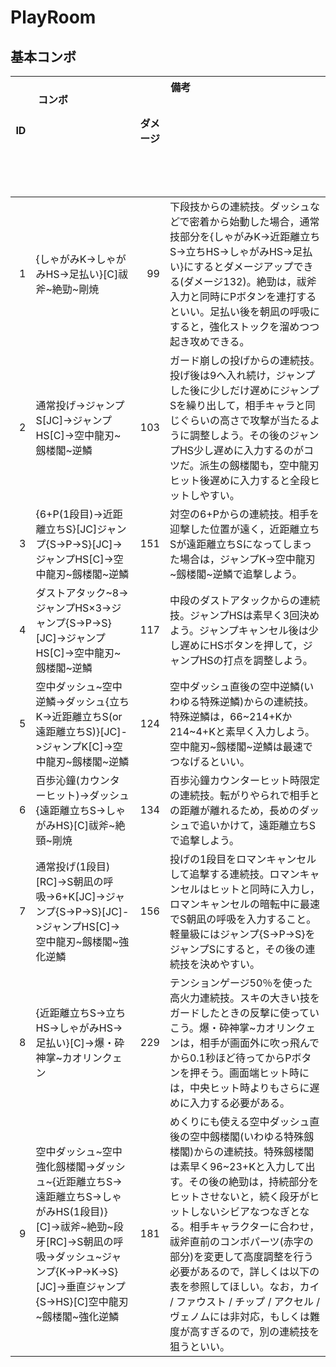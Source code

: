 # PlayRoom


## 基本コンボ
| ID   | コンボ                                                                                                                                                                                                            | ダメージ   | 備考                                                                                                                                                                                                                                                                                                                                                                                                                                                                         |
| ----:| ----------------------------------------------------------------------------------------------------------------------------------------------------------------------------------------------------------------- | ----------:| ---------------------------------------------------------------------------------------------------------------------------------------------------------------------------------------------------------------------------------------------------------------------------------------------------------------------------------------------------------------------------------------------------------------------------------------------------------------------------- |
| 1    | {しゃがみK->しゃがみHS->足払い}[C]祓斧\~絶勁\~剛焼                                                                                                                                                                |99          | 下段技からの連続技。ダッシュなどで密着から始動した場合，通常技部分を{しゃがみK->近距離立ちS->立ちHS->しゃがみHS->足払い}にするとダメージアップできる(ダメージ132)。絶勁は，祓斧入力と同時にPボタンを連打するといい。足払い後を朝凪の呼吸にすると，強化ストックを溜めつつ起き攻めできる。                                                                                                                                                                                     |
| 2    | 通常投げ->ジャンプS[JC]->ジャンプHS[C]->空中龍刃\~劔楼閣\~逆鱗                                                                                                                                                    |103         | ガード崩しの投げからの連続技。投げ後は9へ入れ続け，ジャンプした後に少しだけ遅めにジャンプSを繰り出して，相手キャラと同じぐらいの高さで攻撃が当たるように調整しよう。その後のジャンプHS少し遅めに入力するのがコツだ。派生の劔楼閣も，空中龍刃ヒット後遅めに入力すると全段ヒットしやすい。                                                                                                                                                                                     |
| 3    | {6+P(1段目)->近距離立ちS}[JC]ジャンプ{S->P->S}[JC]->ジャンプHS[C]->空中龍刃\~劔楼閣\~逆鱗                                                                                                                         |151         | 対空の6+Pからの連続技。相手を迎撃した位置が遠く，近距離立ちSが遠距離立ちSになってしまった場合は，ジャンプK->空中龍刃\~劔楼閣\~逆鱗で追撃しよう。                                                                                                                                                                                                                                                                                                                             |
| 4    | ダストアタック\~8->ジャンプHS×3->ジャンプ{S->P->S}[JC]->ジャンプHS[C]->空中龍刃\~劔楼閣\~逆鱗                                                                                                                    |117         | 中段のダストアタックからの連続技。ジャンプHSは素早く3回決めよう。ジャンプキャンセル後は少し遅めにHSボタンを押して，ジャンプHSの打点を調整しよう。                                                                                                                                                                                                                                                                                                                            |
| 5    | 空中ダッシュ\~空中逆鱗->ダッシュ{立ちK->近距離立ちS(or 遠距離立ちS)}[JC]->ジャンプK[C]->空中龍刃\~劔楼閣\~逆鱗                                                                                                    |124         | 空中ダッシュ直後の空中逆鱗(いわゆる特殊逆鱗)からの連続技。特殊逆鱗は，66\~214+Kか214\~4+Kと素早く入力しよう。空中龍刃\~劔楼閣\~逆鱗は最速でつなげるといい。                                                                                                                                                                                                                                                                                                                  |
| 6    | 百歩沁鐘(カウンターヒット)->ダッシュ{遠距離立ちS->しゃがみHS}[C]祓斧\~絶頸\~剛焼                                                                                                                                  |134         | 百歩沁鐘カウンターヒット時限定の連続技。転がりやられで相手との距離が離れるため，長めのダッシュで追いかけて，遠距離立ちSで追撃しよう。                                                                                                                                                                                                                                                                                                                                        |
| 7    | 通常投げ(1段目)[RC]->S朝凪の呼吸->6+K[JC]->ジャンプ{S->P->S}[JC]->ジャンプHS[C]->空中龍刃\~劔楼閣\~強化逆鱗                                                                                                       |156         | 投げの1段目をロマンキャンセルして追撃する連続技。ロマンキャンセルはヒットと同時に入力し，ロマンキャンセルの暗転中に最速でS朝凪の呼吸を入力すること。軽量級にはジャンプ{S->P->S}をジャンプSにすると，その後の連続技を決めやすい。                                                                                                                                                                                                                                             |
| 8    | {近距離立ちS->立ちHS->しゃがみHS->足払い}[C]->爆・砕神掌\~カオリンクェン                                                                                                                                          |229         | テンションゲージ50％を使った高火力連続技。スキの大きい技をガードしたときの反撃に使っていこう。爆・砕神掌\~カオリンクェンは，相手が画面外に吹っ飛んでから0.1秒ほど待ってからPボタンを押そう。画面端ヒット時には，中央ヒット時よりもさらに遅めに入力する必要がある。                                                                                                                                                                                                           |
| 9    | 空中ダッシュ\~空中強化劔楼閣->ダッシュ\~{近距離立ちS->遠距離立ちS->しゃがみHS(1段目)}[C]->祓斧\~絶勁\~段牙[RC]->S朝凪の呼吸->ダッシュ\~ジャンプ{K->P->K->S}[JC]->垂直ジャンプ{S->HS}[C]空中龍刃\~劔楼閣\~強化逆鱗 |181         | めくりにも使える空中ダッシュ直後の空中劔楼閣(いわゆる特殊劔楼閣)からの連続技。特殊劔楼閣は素早く96\~23+Kと入力して出す。その後の絶勁は，持続部分をヒットさせないと，続く段牙がヒットしないシビアなつなぎとなる。相手キャラクターに合わせ，祓斧直前のコンボパーツ(赤字の部分)を変更して高度調整を行う必要があるので，詳しくは以下の表を参照してほしい。なお，カイ / ファウスト / チップ / アクセル / ヴェノムには非対応，もしくは難度が高すぎるので，別の連続技を狙うといい。 |
